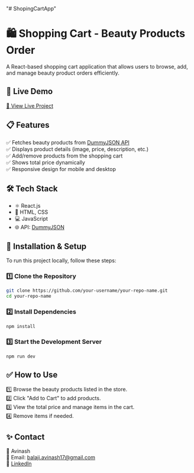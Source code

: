 "# ShopingCartApp" 

# 🛍️ **Shopping Cart - Beauty Products Order**  

A React-based shopping cart application that allows users to browse, add, and manage beauty product orders efficiently.  

## 🚀 **Live Demo**  
[🔗 View Live Project](http://shoppingcart-avi.netlify.app)  

## 📋 **Features**  
✅ Fetches beauty products from [DummyJSON API](https://dummyjson.com/products)  
✅ Displays product details (image, price, description, etc.)  
✅ Add/remove products from the shopping cart  
✅ Shows total price dynamically  
✅ Responsive design for mobile and desktop  

## 🛠 **Tech Stack**  
- ⚛️ React.js  
- 🎨 HTML, CSS  
- 💻 JavaScript  
- 🌐 API: [DummyJSON](https://dummyjson.com/products)  

## 🚀 **Installation & Setup**  
To run this project locally, follow these steps:  

### 1️⃣ **Clone the Repository**  
```sh
git clone https://github.com/your-username/your-repo-name.git
cd your-repo-name
```

### 2️⃣ **Install Dependencies**  
```sh
npm install
```

### 3️⃣ **Start the Development Server**  
```sh
npm run dev
```

## ✅ **How to Use**  
1️⃣ Browse the beauty products listed in the store.  
2️⃣ Click "Add to Cart" to add products.  
3️⃣ View the total price and manage items in the cart.  
4️⃣ Remove items if needed.  


## ✨ **Contact**  
👤 Avinash  
📧 Email: balaji.avinash17@gmail.com  
🔗 [LinkedIn](www.linkedin.com/in/avinash-b-6b3ba7282)  
